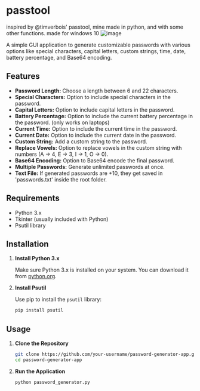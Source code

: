 # passtool
inspired by @timverbois' passtool, mine made in python, and with some other functions. made for windows 10
![image](https://github.com/madhead341/passtool/assets/106779656/45ccb7b6-fa1b-4562-87d9-3b0f8a48d0cd)

A simple GUI application to generate customizable passwords with various options like special characters, capital letters, custom strings, time, date, battery percentage, and Base64 encoding.

## Features

- **Password Length:** Choose a length between 6 and 22 characters.
- **Special Characters:** Option to include special characters in the password.
- **Capital Letters:** Option to include capital letters in the password.
- **Battery Percentage:** Option to include the current battery percentage in the password. (only works on laptops)
- **Current Time:** Option to include the current time in the password.
- **Current Date:** Option to include the current date in the password.
- **Custom String:** Add a custom string to the password.
- **Replace Vowels:** Option to replace vowels in the custom string with numbers (A -> 4, E -> 3, I -> 1, O -> 0).
- **Base64 Encoding:** Option to Base64 encode the final password.
- **Multiple Passwords:** Generate unlimited passwords at once.
- **Text File:** If generated passwords are +10, they get saved in 'passwords.txt' inside the root folder.

## Requirements

- Python 3.x
- Tkinter (usually included with Python)
- Psutil library

## Installation

1. **Install Python 3.x**

   Make sure Python 3.x is installed on your system. You can download it from [python.org](https://www.python.org/downloads/).

2. **Install Psutil**

   Use pip to install the `psutil` library:
   ```sh
   pip install psutil
   ```

## Usage

1. **Clone the Repository**
   ```sh
   git clone https://github.com/your-username/password-generator-app.git
   cd password-generator-app
   ```

2. **Run the Application**
   ```sh
   python password_generator.py
   ```
